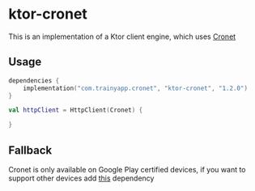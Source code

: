 # ktor-cronet

This is an implementation of a Ktor client engine, which uses
[Cronet](https://developer.android.com/develop/connectivity/cronet/start)

## Usage

```kotlin
dependencies {
    implementation("com.trainyapp.cronet", "ktor-cronet", "1.2.0")
}
```

```kotlin
val httpClient = HttpClient(Cronet) {

}
```

## Fallback

Cronet is only available on Google Play certified devices, if you want to support other devices add
[this](https://mvnrepository.com/artifact/org.chromium.net/cronet-fallback) dependency
